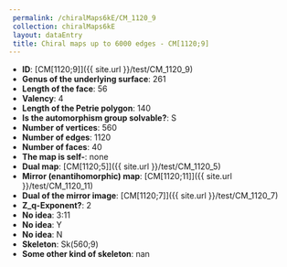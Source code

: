 ```yaml
--- 
 permalink: /chiralMaps6kE/CM_1120_9 
 collection: chiralMaps6kE
 layout: dataEntry
 title: Chiral maps up to 6000 edges - CM[1120;9]
---
```


- **ID**: [CM[1120;9]]({{ site.url }}/test/CM_1120_9)
- **Genus of the underlying surface**: 261
- **Length of the face**: 56
- **Valency**: 4
- **Length of the Petrie polygon**: 140
- **Is the automorphism group solvable?**: S
- **Number of vertices**: 560
- **Number of edges**: 1120
- **Number of faces**: 40
- **The map is self-**: none
- **Dual map**: [CM[1120;5]]({{ site.url }}/test/CM_1120_5)
- **Mirror (enantihomorphic) map**: [CM[1120;11]]({{ site.url }}/test/CM_1120_11)
- **Dual of the mirror image**: [CM[1120;7]]({{ site.url }}/test/CM_1120_7)
- **Z_q-Exponent?**: 2
- **No idea**:  3:11
- **No idea**: Y
- **No idea**: N
- **Skeleton**: Sk(560;9)
- **Some other kind of skeleton**: nan
